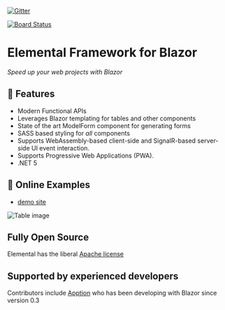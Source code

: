 ﻿<!--
 Copyright 2020 Apption Corporation
 
 Licensed under the Apache License, Version 2.0 (the "License");
 you may not use this file except in compliance with the License.
 You may obtain a copy of the License at
 
     http://www.apache.org/licenses/LICENSE-2.0
 
 Unless required by applicable law or agreed to in writing, software
 distributed under the License is distributed on an "AS IS" BASIS,
 WITHOUT WARRANTIES OR CONDITIONS OF ANY KIND, either express or implied.
 See the License for the specific language governing permissions and
 limitations under the License.
-->

[![Gitter](https://badges.gitter.im/aelemental/community.svg)](https://gitter.im/aelemental/community?utm_source=badge&utm_medium=badge&utm_campaign=pr-badge)

[![Board Status](https://dev.azure.com/apption-internal/b89381bb-b34b-4097-b328-3dc9fbe0a69d/59765507-cdbb-4877-acfa-cb8901fea4f3/_apis/work/boardbadge/da09295c-73f0-4b10-9323-2ad021c12e64?columnOptions=1)](https://dev.azure.com/apption-internal/b89381bb-b34b-4097-b328-3dc9fbe0a69d/_boards/board/t/59765507-cdbb-4877-acfa-cb8901fea4f3/Microsoft.RequirementCategory/)

# Elemental Framework for Blazor

_Speed up your web projects with Blazor_


## 🎉 Features

- Modern Functional APIs
- Leverages Blazor templating for tables and other components
- State of the art ModelForm component for generating forms
- SASS based styling for *all* components
- Supports WebAssembly-based client-side and SignalR-based server-side UI event interaction.
- Supports Progressive Web Applications (PWA).
- .NET 5

## 🌈 Online Examples


- [demo site](https://aelemental.z13.web.core.windows.net/) 

![Table image](docs/images/Table.png)

## Fully Open Source

Elemental has the liberal [Apache license](https://www.apache.org/licenses/LICENSE-2.0.html)

## Supported by experienced developers

Contributors include [Apption](https://www.apption.com) who has been developing with Blazor since version 0.3
